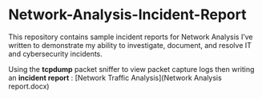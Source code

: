 # Network-Analysis-Incident-Report
This repository contains sample incident reports for Network Analysis I’ve written to demonstrate my ability to investigate, document, and resolve IT and cybersecurity incidents.  

Using the **tcpdump** packet sniffer to view packet capture logs then writing an **incident report** : [Network Traffic Analysis](Network Analysis report.docx)
